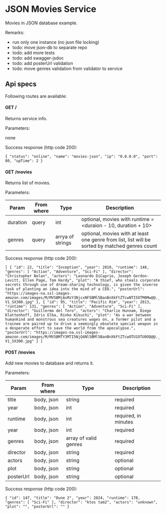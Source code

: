 JSON Movies Service
=======================

Movies in JSON database example. 

Remarks:
- run only one instance (no json file locking)
- todo: move json-db to separate repo
- todo: add more tests
- todo: add swagger-jsdoc
- todo: add posterUrl validation
- todo: move genres validation from validator to service

Api specs
---------

Following routes are available:

#### GET /

Returns service info.

Parameters:

none

Success response (http code 200):

``
{
    "status": "online",
    "name": "movies-json",
    "ip": "0.0.0.0",
    "port": 80,
    "upTime": 2
}
``


#### GET /movies

Returns list of movies.

Parameters:

| Param | From where | Type | Description |
|-------|------------|------|-------------|
| duration | query | int | optional, movies with runtime = <duraion - 10, duration + 10> |
| genres | query | arrya of strings | optional, movies with at least one genre from list, list will be sorted by matched genres count |

Success response (http code 200):

``
[
    {
        "id": 22,
        "title": "Inception",
        "year": 2010,
        "runtime": 148,
        "genres": [
            "Action",
            "Adventure",
            "Sci-Fi"
        ],
        "director": "Christopher Nolan",
        "actors": "Leonardo DiCaprio, Joseph Gordon-Levitt, Ellen Page, Tom Hardy",
        "plot": "A thief, who steals corporate secrets through use of dream-sharing technology, is given the inverse task of planting an idea into the mind of a CEO.",
        "posterUrl": "https://images-na.ssl-images-amazon.com/images/M/MV5BMjAxMzY3NjcxNF5BMl5BanBnXkFtZTcwNTI5OTM0Mw@@._V1_SX300.jpg"
    },
    {
        "id": 95,
        "title": "Pacific Rim",
        "year": 2013,
        "runtime": 131,
        "genres": [
            "Action",
            "Adventure",
            "Sci-Fi"
        ],
        "director": "Guillermo del Toro",
        "actors": "Charlie Hunnam, Diego Klattenhoff, Idris Elba, Rinko Kikuchi",
        "plot": "As a war between humankind and monstrous sea creatures wages on, a former pilot and a trainee are paired up to drive a seemingly obsolete special weapon in a desperate effort to save the world from the apocalypse.",
        "posterUrl": "https://images-na.ssl-images-amazon.com/images/M/MV5BMTY3MTI5NjQ4Nl5BMl5BanBnXkFtZTcwOTU1OTU0OQ@@._V1_SX300.jpg"
    }
]
``


#### POST /movies

Add new movies to database and returns it.

Parameters:

| Param | From where | Type | Description |
|-------|------------|------|-------------|
| title | body, json | string | required |
| year | body, json | int | required |
| runtime | body, json | int | required, in minutes |
| year | body, json | int | required |
| genres | body, json | array of valid genres | required |
| director | body, json | string | required |
| actors | body, json | string | optional |
| plot | body, json | string | optional |
| posterUrl | body, json | string | optional |

Success response (http code 200):

``
{
    "id": 147,
    "title": "Dune 2",
    "year": 2024,
    "runtime": 170,
    "genres": [
        "Sci-Fi"
    ],
    "director": "ktos tam2",
    "actors": "unknown",
    "plot": "",
    "posterUrl": ""
}
``
